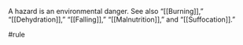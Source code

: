 A hazard is an environmental danger. See also “[[Burning]],” “[[Dehydration]],” “[[Falling]],” “[[Malnutrition]],” and “[[Suffocation]].”

#rule